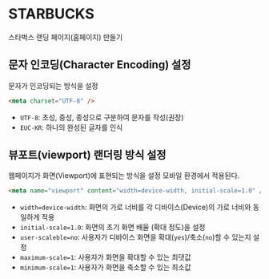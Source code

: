 # STARBUCKS

스타벅스 랜딩 페이지(홈페이지) 만들기

## 문자 인코딩(Character Encoding) 설정

문자가 인코딩되는 방식을 설정

```html
<meta charset="UTF-8" />
```

- `UTF-8`: 초성, 중성, 종성으로 구분하여 문자를 작성(권장)
- `EUC-KR`: 하나의 완성된 글자를 인식

## 뷰포트(viewport) 랜더링 방식 설정

웹페이지가 화면(Viewport)에 표현되는 방식을 설정
모바일 환경에서 적용된다.

```html
<meta name="viewport" content="width=device-width, initial-scale=1.0" />
```

- `width=device-width`: 화면의 가로 너비를 각 디바이스(Device)의 가로 너비와 동일하게 적용
- `initial-scale=1.0`: 화면의 초기 화면 배율 (확대 정도)을 설정
- `user-scaleble=no`: 사용자가 디바이스 화면을 확대(`yes`)/축소(`no`)할 수 있는지 설정
- `maximum-scale=1`: 사용자가 화면을 확대할 수 있는 최댓값
- `minimum-scale=1`: 사용자가 화면을 축소할 수 있는 최소값
